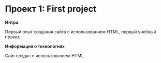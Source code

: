 # Проект 1: First project

**Интро**

Первый опыт создания сайта с использованием HTML, первый учебный проект.

**Информация о технологиях**

Сайт создан с использованием HTML.

